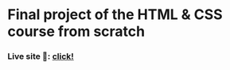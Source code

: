 # Final project of the HTML & CSS course from scratch

### Live site 🔴: [click!](https://kacperkwinta.github.io/PolskieSmaki/)
